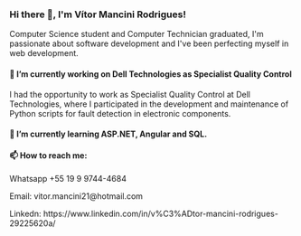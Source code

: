 ### Hi there 👋, I'm Vítor Mancini Rodrigues!

Computer Science student and Computer Technician graduated, I'm passionate about software development and I've been perfecting myself in web development.

#### 🔭 I’m currently working on Dell Technologies as Specialist Quality Control
I had the opportunity to work as Specialist Quality Control at Dell Technologies, where I participated in the development and maintenance of Python scripts for fault detection in electronic components.

#### 🌱 I’m currently learning ASP.NET, Angular and SQL.

#### 📫 How to reach me: 
<p>Whatsapp +55 19 9 9744-4684</p>
<p>Email: vitor.mancini21@hotmail.com</p>
<p>Linkedn: https://www.linkedin.com/in/v%C3%ADtor-mancini-rodrigues-29225620a/</p>


